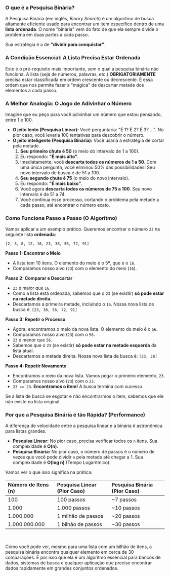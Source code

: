 ### O que é a Pesquisa Binária?

A Pesquisa Binária (em inglês, *Binary Search*) é um algoritmo de busca altamente eficiente usado para encontrar um item específico dentro de uma **lista ordenada**. O nome "binária" vem do fato de que ela sempre divide o problema em duas partes a cada passo.

Sua estratégia é a de **"dividir para conquistar"**.

### A Condição Essencial: A Lista Precisa Estar Ordenada

Este é o pré-requisito mais importante, sem o qual a pesquisa binária não funciona. A lista (seja de números, palavras, etc.) **OBRIGATORIAMENTE** precisa estar classificada em ordem crescente ou decrescente. É essa ordem que nos permite fazer a "mágica" de descartar metade dos elementos a cada passo.

### A Melhor Analogia: O Jogo de Adivinhar o Número

Imagine que eu peço para você adivinhar um número que estou pensando, entre 1 e 100.

* **O jeito lento (Pesquisa Linear):** Você perguntaria: "É 1? É 2? É 3? ...". No pior caso, você levaria 100 tentativas para descobrir o número.
* **O jeito inteligente (Pesquisa Binária):** Você usaria a estratégia de cortar pela metade.
    1.  **Seu primeiro chute é 50** (o meio do intervalo de 1 a 100).
    2.  Eu respondo: **"É mais alto"**.
    3.  Imediatamente, você **descarta todos os números de 1 a 50**. Com uma única pergunta, você eliminou 50% das possibilidades! Seu novo intervalo de busca é de 51 a 100.
    4.  **Seu segundo chute é 75** (o meio do novo intervalo).
    5.  Eu respondo: **"É mais baixo"**.
    6.  Você agora **descarta todos os números de 75 a 100**. Seu novo intervalo é de 51 a 74.
    7.  Você continua esse processo, cortando o problema pela metade a cada passo, até encontrar o número exato.

### Como Funciona Passo a Passo (O Algoritmo)

Vamos aplicar a um exemplo prático. Queremos encontrar o número `23` na seguinte lista **ordenada**:

`[2, 5, 8, 12, 16, 23, 38, 56, 72, 91]`

**Passo 1: Encontrar o Meio**
* A lista tem 10 itens. O elemento do meio é o 5º, que é o `16`.
* Comparamos nosso alvo (`23`) com o elemento do meio (`16`).

**Passo 2: Comparar e Descartar**
* `23` é maior que `16`.
* Como a lista está ordenada, sabemos que o `23` (se existir) **só pode estar na metade direita**.
* Descartamos a primeira metade, incluindo o `16`. Nossa nova lista de busca é:
    `[23, 38, 56, 72, 91]`

**Passo 3: Repetir o Processo**
* Agora, encontramos o meio da nova lista. O elemento do meio é o `56`.
* Comparamos nosso alvo (`23`) com o `56`.
* `23` é menor que `56`.
* Sabemos que o `23` (se existir) **só pode estar na metade esquerda** da lista atual.
* Descartamos a metade direita. Nossa nova lista de busca é:
    `[23, 38]`

**Passo 4: Repetir Novamente**
* Encontramos o meio da nova lista. Vamos pegar o primeiro elemento, `23`.
* Comparamos nosso alvo (`23`) com o `23`.
* `23 == 23`. **Encontramos o item!** A busca termina com sucesso.

Se a lista de busca se esgotar e não encontrarmos o item, sabemos que ele não existe na lista original.

### Por que a Pesquisa Binária é tão Rápida? (Performance)

A diferença de velocidade entre a pesquisa linear e a binária é astronômica para listas grandes.

* **Pesquisa Linear:** No pior caso, precisa verificar todos os `n` itens. Sua complexidade é **O(n)**.
* **Pesquisa Binária:** No pior caso, o número de passos é o número de vezes que você pode dividir `n` pela metade até chegar a 1. Sua complexidade é **O(log n)** (Tempo Logarítmico).

Vamos ver o que isso significa na prática:

| Número de Itens (n) | Pesquisa Linear (Pior Caso) | Pesquisa Binária (Pior Caso) |
| :------------------ | :-------------------------- | :---------------------------- |
| 100                 | 100 passos                  | ~7 passos                     |
| 1.000               | 1.000 passos                | ~10 passos                    |
| 1.000.000           | 1 milhão de passos          | ~20 passos                    |
| 1.000.000.000       | 1 bilhão de passos          | ~30 passos                    |

<br>

Como você pode ver, mesmo para uma lista com um bilhão de itens, a pesquisa binária encontra qualquer elemento em cerca de 30 comparações. É por isso que ela é um algoritmo essencial para bancos de dados, sistemas de busca e qualquer aplicação que precise encontrar dados rapidamente em grandes conjuntos ordenados.